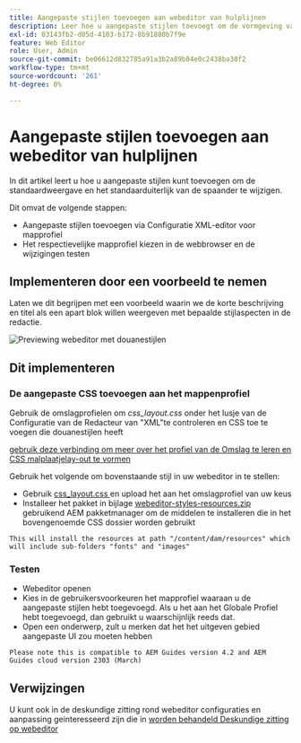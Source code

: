 ```yaml
---
title: Aangepaste stijlen toevoegen aan webeditor van hulplijnen
description: Leer hoe u aangepaste stijlen toevoegt om de vormgeving van de gulden-webeditor te wijzigen.
exl-id: 03143fb2-d05d-4103-b172-8b91880b7f9e
feature: Web Editor
role: User, Admin
source-git-commit: be06612d832785a91a3b2a89b84e0c2438ba30f2
workflow-type: tm+mt
source-wordcount: '261'
ht-degree: 0%

---
```


# Aangepaste stijlen toevoegen aan webeditor van hulplijnen

In dit artikel leert u hoe u aangepaste stijlen kunt toevoegen om de standaardweergave en het standaarduiterlijk van de spaander te wijzigen.

Dit omvat de volgende stappen:
- Aangepaste stijlen toevoegen via Configuratie XML-editor voor mapprofiel
- Het respectievelijke mapprofiel kiezen in de webbrowser en de wijzigingen testen


## Implementeren door een voorbeeld te nemen

Laten we dit begrijpen met een voorbeeld waarin we de korte beschrijving en titel als een apart blok willen weergeven met bepaalde stijlaspecten in de redactie.

![ Previewing webeditor met douanestijlen ](../../../assets/authoring/webeditor-customstyles-preview.png)


## Dit implementeren


### De aangepaste CSS toevoegen aan het mappenprofiel

Gebruik de omslagprofielen om *css_layout.css* onder het lusje van de Configuratie van de Redacteur van &quot;XML&quot;te controleren en CSS toe te voegen die douanestijlen heeft

[ gebruik deze verbinding om meer over het profiel van de Omslag te leren en CSS malplaatjelay-out te vormen ](https://experienceleague.adobe.com/docs/experience-manager-guides-learn/videos/advanced-user-guide/editor-configuration.html?lang=nl-NL#customize-the-css-template-layout)

Gebruik het volgende om bovenstaande stijl in uw webeditor in te stellen:
- Gebruik [ css_layout.css ](../../../assets/authoring/webeditor-customstyles-css_layout.css) en upload het aan het omslagprofiel van uw keus
- Installeer het pakket in bijlage [ webeditor-styles-resources.zip ](../../../assets/authoring/webeditor-styles-resources.zip) gebruikend AEM pakketmanager om de middelen te installeren die in het bovengenoemde CSS dossier worden gebruikt

```
This will install the resources at path "/content/dam/resources" which will include sub-folders "fonts" and "images"
```


### Testen

- Webeditor openen
- Kies in de gebruikersvoorkeuren het mapprofiel waaraan u de aangepaste stijlen hebt toegevoegd. Als u het aan het Globale Profiel hebt toegevoegd, dan gebruikt u waarschijnlijk reeds dat.
- Open een onderwerp, zult u merken dat het het uitgeven gebied aangepaste UI zou moeten hebben

```
Please note this is compatible to AEM Guides version 4.2 and AEM Guides cloud version 2303 (March)
```


## Verwijzingen

U kunt ook in de deskundige zitting rond webeditor configuraties en aanpassing geinteresseerd zijn die in [ worden behandeld Deskundige zitting op webeditor ](https://experienceleague.adobe.com/docs/experience-manager-guides-learn/tutorials/knowledge-base/expert-session/webbased-authoring-jan2023.html?lang=nl-NL)

